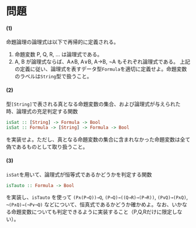 # 問題
#### (1)
命題論理の論理式は以下で再帰的に定義される。
1. 命題変数 P, Q, R, ... は論理式である。
2. A, B が論理式ならば、A∧B, A∨B, A→B, ¬A もそれぞれ論理式である。
上記の定義に従い、論理式を表すデータ型`Formula`を適切に定義せよ。命題変数のラベルは`String`型で扱うこと。

#### (2)
型`[String]`で表される真となる命題変数の集合、および論理式が与えられた時、論理式の充足判定する関数
```haskell
isSat :: [String] -> Formula -> Bool
isSat :: Formula -> [String] -> Formula -> Bool
```
を実装せよ。ただし、真となる命題変数の集合に含まれなかった命題変数は全て偽であるものとして取り扱うこと。

#### (3)
`isSat`を用いて、論理式が恒等式であるかどうかを判定する関数
```haskell
isTauto :: Formula -> Bool
```
を実装し、`isTauto` を使って `(P∧(P→Q))→Q`, `(P→Q)→((Q→R)→(P→R))`, `(P∨Q)→(P∧Q)`, `¬(P∧Q)→(¬P∨¬Q)` などについて、恒真式であるかどうか確かめよ。なお、いかなる命題変数についても判定できるように実装すること（P,Q,Rだけに限定しない）。
